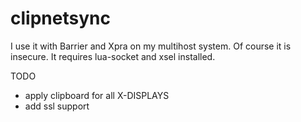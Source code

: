 # clipnetsync
I use it with Barrier and Xpra on my multihost system. Of course it is insecure. It requires lua-socket and xsel installed.

TODO
* apply clipboard for all X-DISPLAYS
* add ssl support
